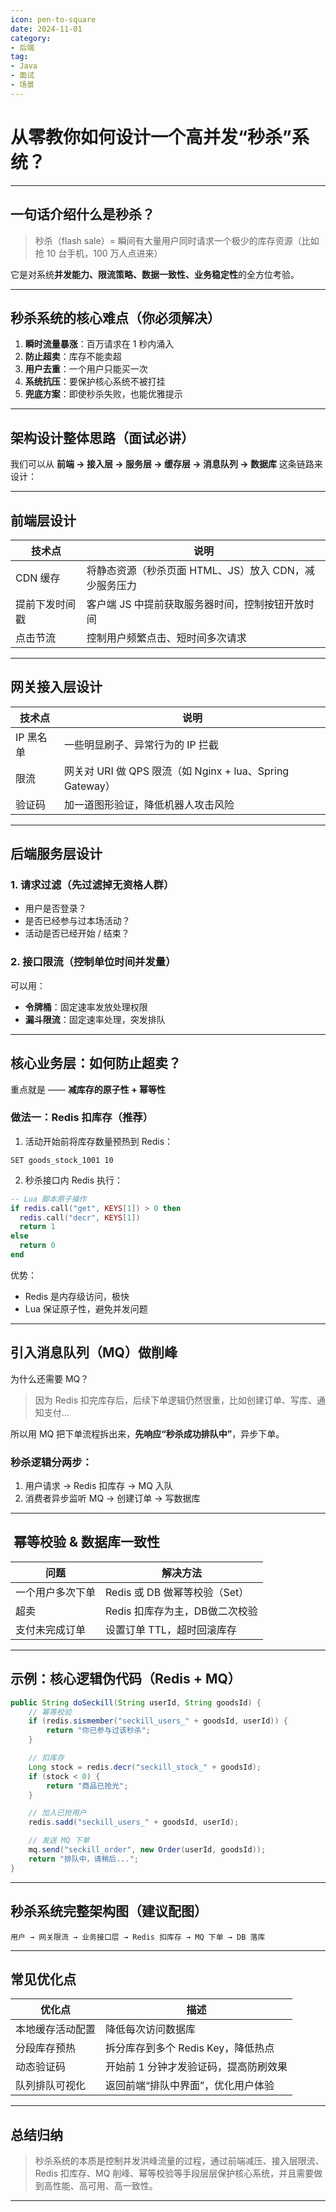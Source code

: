```yaml
---
icon: pen-to-square
date: 2024-11-01
category:
- 后端
tag:
- Java
- 面试
- 场景
---
```


# 从零教你如何设计一个高并发“秒杀”系统？

---

## 一句话介绍什么是秒杀？

> 秒杀（flash sale）= 瞬间有大量用户同时请求一个极少的库存资源（比如抢 10 台手机，100 万人点进来）

它是对系统**并发能力、限流策略、数据一致性、业务稳定性**的全方位考验。

---

## 秒杀系统的核心难点（你必须解决）

1. **瞬时流量暴涨**：百万请求在 1 秒内涌入
2. **防止超卖**：库存不能卖超
3. **用户去重**：一个用户只能买一次
4. **系统抗压**：要保护核心系统不被打挂
5. **兜底方案**：即使秒杀失败，也能优雅提示

---

## 架构设计整体思路（面试必讲）

我们可以从 **前端 → 接入层 → 服务层 → 缓存层 → 消息队列 → 数据库** 这条链路来设计：

---

## 前端层设计

| 技术点     | 说明                               |
| ------- | -------------------------------- |
| CDN 缓存  | 将静态资源（秒杀页面 HTML、JS）放入 CDN，减少服务压力 |
| 提前下发时间戳 | 客户端 JS 中提前获取服务器时间，控制按钮开放时间       |
| 点击节流    | 控制用户频繁点击、短时间多次请求                 |

---

## 网关接入层设计

| 技术点    | 说明                                             |
| ------ | ---------------------------------------------- |
| IP 黑名单 | 一些明显刷子、异常行为的 IP 拦截                             |
| 限流     | 网关对 URI 做 QPS 限流（如 Nginx + lua、Spring Gateway） |
| 验证码    | 加一道图形验证，降低机器人攻击风险                              |

---

## 后端服务层设计

### 1. 请求过滤（先过滤掉无资格人群）

* 用户是否登录？
* 是否已经参与过本场活动？
* 活动是否已经开始 / 结束？

### 2. 接口限流（控制单位时间并发量）

可以用：

* **令牌桶**：固定速率发放处理权限
* **漏斗限流**：固定速率处理，突发排队

---

## 核心业务层：如何防止超卖？

重点就是 —— **减库存的原子性 + 幂等性**

### 做法一：Redis 扣库存（推荐）

1. 活动开始前将库存数量预热到 Redis：

```redis
SET goods_stock_1001 10
```

2. 秒杀接口内 Redis 执行：

```lua
-- Lua 脚本原子操作
if redis.call("get", KEYS[1]) > 0 then
  redis.call("decr", KEYS[1])
  return 1
else
  return 0
end
```

优势：

* Redis 是内存级访问，极快
* Lua 保证原子性，避免并发问题

---

## 引入消息队列（MQ）做削峰

为什么还需要 MQ？

> 因为 Redis 扣完库存后，后续下单逻辑仍然很重，比如创建订单、写库、通知支付…

所以用 MQ 把下单流程拆出来，**先响应“秒杀成功排队中”**，异步下单。

### 秒杀逻辑分两步：

1. 用户请求 → Redis 扣库存 → MQ 入队
2. 消费者异步监听 MQ → 创建订单 → 写数据库

---

## ️ 幂等校验 & 数据库一致性

| 问题       | 解决方法                  |
| -------- | --------------------- |
| 一个用户多次下单 | Redis 或 DB 做幂等校验（Set） |
| 超卖       | Redis 扣库存为主，DB做二次校验   |
| 支付未完成订单  | 设置订单 TTL，超时回滚库存       |

---

## 示例：核心逻辑伪代码（Redis + MQ）

```java
public String doSeckill(String userId, String goodsId) {
    // 幂等校验
    if (redis.sismember("seckill_users_" + goodsId, userId)) {
        return "你已参与过该秒杀";
    }

    // 扣库存
    Long stock = redis.decr("seckill_stock_" + goodsId);
    if (stock < 0) {
        return "商品已抢光";
    }

    // 加入已抢用户
    redis.sadd("seckill_users_" + goodsId, userId);

    // 发送 MQ 下单
    mq.send("seckill_order", new Order(userId, goodsId));
    return "排队中，请稍后...";
}
```

---

## 秒杀系统完整架构图（建议配图）

```
用户 → 网关限流 → 业务接口层 → Redis 扣库存 → MQ 下单 → DB 落库
```

---

## 常见优化点

| 优化点      | 描述                     |
| -------- | ---------------------- |
| 本地缓存活动配置 | 降低每次访问数据库              |
| 分段库存预热   | 拆分库存到多个 Redis Key，降低热点 |
| 动态验证码    | 开始前 1 分钟才发验证码，提高防刷效果   |
| 队列排队可视化  | 返回前端“排队中界面”，优化用户体验     |

---

## 总结归纳

> 秒杀系统的本质是控制并发洪峰流量的过程，通过前端减压、接入层限流、Redis 扣库存、MQ 削峰、幂等校验等手段层层保护核心系统，并且需要做到高性能、高可用、高一致性。

---
